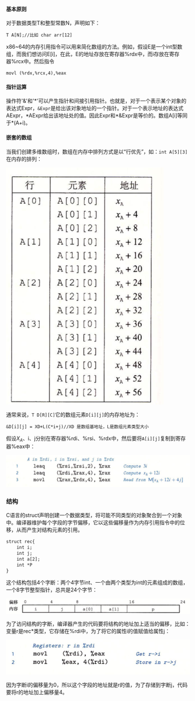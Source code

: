#### 基本原则

对于数据类型T和整型常数N，声明如下：

```
T A[N];//比如 char arr[12]
```

x86~64的内存引用指令可以用来简化数组的方法。例如，假设E是一个int型数组，而我们想访问E[i]，在此，E的地址存放在寄存器%rdx中，而i存放在寄存器%rcx中。然后指令

```
movl (%rdx,%rcx,4),%eax
```

#### 指针运算

操作符'&'和'*'可以产生指针和间接引用指针。也就是，对于一个表示某个对象的表达式Expr，```&Expr```是给出该对象地址的一个指针。对于一个表示地址的表达式AExpr，\*AExpr给出该地址处的值。因此Expr和\*&Expr是等价的。数组A[i]等同于\*(A+i)。

#### 嵌套的数组

当我们创建多维数组时，数组在内存中排列方式是以“行优先”，如：```int A[5][3]```在内存的排列：

![](../images/cs/48.png)

通常来说，```T D[R][C]```它的数组元素```D[i][j]```的内存地址为：

```
&D[i][j] = XD+L(C*i+j)//XD 是数组基地址，L是数组元素类型大小
```

假设$X_A$、i、j分别在寄存器%rdi、%rsi、%rdx中，然后要将```A[i][j]```复制到寄存器%eax中：

![](../images/cs/49.png)

### 结构

C语言的struct声明创建一个数据类型，将可能不同类型的对象聚合到一个对象中。编译器维护每个字段的字节偏移，它以这些偏移量作为内存引用指令中的位移，从而产生对结构元素的引用。

```
struct rec{
    int i;
    int j;
    int a[2];
    int *P
}
```

这个结构包括4个字断：两个4字节int、一个由两个类型为int的元素组成的数组，一个8字节整型指针，总共是24个字节：

![](../images/cs/50.png)

为了访问结构的字断，编译器产生的代码要将结构的地址加上适当的偏移，比如：变量r是rec*类型，它存储在%rdi中，为了将它的属性i的值赋值给属性j：

![](../images/cs/51.png)

因为字断i的偏移量为0，所以这个字段的地址就是r的值，为了存储到字断j，代码要将r的地址加上偏移量4。